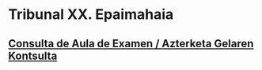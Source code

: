 # Tribunal XX. Epaimahaia
## [Consulta de Aula de Examen / Azterketa Gelaren Kontsulta](https://txekmi.github.io/EAU25/)
